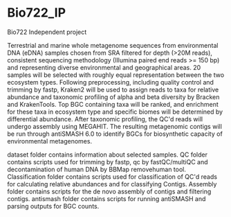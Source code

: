 # Bio722_IP
Bio722 Independent project

Terrestrial and marine whole metagenome sequences from environmental DNA (eDNA) samples chosen from SRA filtered for depth (>20M reads), consistent sequencing methodology (Illumina paired end reads >= 150 bp) and representing diverse environmental and geographical areas. 20 samples will be selected with roughly equal representation between the two ecosystem types. Following preprocessing, including quality control and trimming by fastp, Kraken2 will be used to assign reads to taxa for relative abundance and taxonomic profiling of alpha and beta diversity by Bracken and KrakenTools. Top BGC containing taxa will be ranked, and enrichment for these taxa in ecosystem type and specific biomes will be determined by differential abundance. After taxonomic profiling, the QC'd reads will undergo assembly using MEGAHIT. The resulting metagenomic contigs will be run through antiSMASH 6.0 to identify BGCs for biosynthetic capacity of environmental metagenomes. 

dataset folder contains information about selected samples.
QC folder contains scripts used for trimming by fastp, qc by fastQC/multiQC and decontamination of human DNA by BBMap removehuman tool.
Classification folder contains scripts used for classification of QC'd reads for calculating relative abundances and for classifying Contigs.
Assembly folder contains scripts for the de novo assembly of contigs and filtering contigs.
antismash folder contains scripts for running antiSMASH and parsing outputs for BGC counts.
